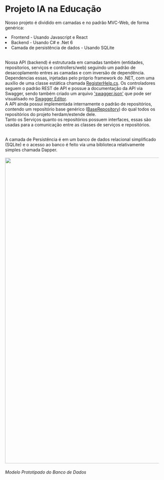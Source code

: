 <h1>Projeto IA na Educação</h1>
<p>
  Nosso projeto é dividido em camadas e no padrão MVC-Web, de forma genérica: 
  <li> Frontend - Usando Javascript e React </li>
  <li> Backend - Usando C# e .Net 6  </li>
  <li> Camada de persistência de dados - Usando SQLite </li><br>

  Nossa API (backend) é estruturada em camadas também (entidades, repositorios, serviços e controllers/web) seguindo um padrão de desacoplamento entres as camadas e com inversão de dependência.<br>
  Dependencias essas, injetadas pelo próprio framework do .NET, com uma auxílio de uma classe estática chamada [RegisterHelp.cs](https://github.com/UFRPE-IA-Project/IA-Project-Backend/blob/Develop/IAE.Web/Utils/RegisterHelp.cs). Os controladores seguem o padrão REST de API e possue a documentação da API via 
  Swagger, sendo também criado um arquivo ['swagger.json'](https://github.com/UFRPE-IA-Project/IA-Project-Backend/blob/Develop/IAE.Web/swagger.json) que pode ser visualisado no [Swagger Editor](https://editor.swagger.io/).<br>
  A API ainda possui implementada internamente o padrão de repositórios, contendo um repositório base genérico ([BaseRepository](https://github.com/UFRPE-IA-Project/IA-Project-Backend/blob/Develop/IAE.Repositorio/Repositories/BaseRepository.cs)) do qual todos os repositórios do projeto herdam/estende dele.<br>
  Tanto os Serviços quanto os repositórios possuem interfaces, essas são usadas para a comunicação entre as classes de serviços e repositórios.<br><br>
  
  A camada de Persistência é em um banco de dados relacional simplificado (SQLite) e o acesso ao banco é feito via uma biblioteca relativamente simples chamada Dapper.<br><br>
  <span> <img src ='https://github.com/UFRPE-IA-Project/IA-Project-Backend/assets/11301984/66f00037-e123-492e-acd2-bf3ea93f0286' style='width:1000px' > </span>
  <h6>Modelo Prototipado do Banco de Dados</h6>
</p>
